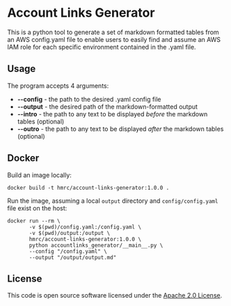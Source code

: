 
# Account Links Generator

This is a python tool to generate a set of markdown formatted tables from an AWS config.yaml file to enable users to easily find and assume an AWS IAM role for each specific environment contained in the .yaml file.

## Usage

The program accepts 4 arguments:
 - **--config** - the path to the desired .yaml config file
 - **--output** - the desired path of the markdown-formatted output
 - **--intro** - the path to any text to be displayed *before* the markdown tables (optional)
 - **--outro** - the path to any text to be displayed *after* the markdown tables (optional)

## Docker
Build an image locally:
```shell
docker build -t hmrc/account-links-generator:1.0.0 .
```

Run the image, assuming a local `output` directory and `config/config.yaml` file exist on the host:
```shell
docker run --rm \
       -v $(pwd)/config.yaml:/config.yaml \
       -v $(pwd)/output:/output \
       hmrc/account-links-generator:1.0.0 \
       python accountlinks_generator/__main__.py \
       --config "/config.yaml" \
       --output "/output/output.md"
```

## License
This code is open source software licensed under the [Apache 2.0 License]("http://www.apache.org/licenses/LICENSE-2.0.html").
